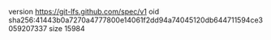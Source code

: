 version https://git-lfs.github.com/spec/v1
oid sha256:41443b0a7270a4777800e14061f2dd94a74045120db644711594ce3059207337
size 15984
